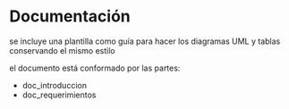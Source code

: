 # Documentación

se incluye una plantilla como guía para hacer los diagramas UML y tablas conservando el mismo estilo

el documento está conformado por las partes:

- doc_introduccion
- doc_requerimientos
